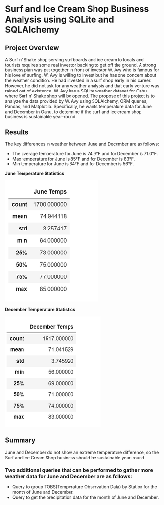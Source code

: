 # Surf and Ice Cream Shop Business Analysis using SQLite and SQLAlchemy

## Project Overview

A Surf n’ Shake shop serving surfboards and ice cream to locals and tourists requires some real investor backing to get off the ground. A strong business plan was put together in front of investor W. Avy who is famous for his love of surfing. W. Avy is willing to invest but he has one concern about the weather condition. He had invested in a surf shop early in his career. However, he did not ask for any weather analysis and that early venture was rained out of existence. W. Avy has a SQLite weather dataset for Oahu where Surf n’ Shake shop will be opened. The propose of this project is to analyze the data provided by W. Avy using SQLAlchemy, ORM queries, Pandas, and Matplotlib. Specifically, he wants temperature data for June and December in Oahu, to determine if the surf and ice cream shop business is sustainable year-round.

## Results

The key differences in weather between June and December are as follows:

-	The average temperature for June is 74.9°F and for December is 71.0°F.
-	Max temperature for June is 85°F and for December is 83°F.
-	Min temperature for June is 64°F and for December is 56°F.

**June Temperature Statistics**

![June Temperature Statistics.png](https://github.com/smj452/Surfs_up/blob/main/Resources/June%20Temperature%20Statistics.png)

**December Temperature Statistics**

![December Temperature Statistics.png](https://github.com/smj452/Surfs_up/blob/main/Resources/December%20Temperature%20Statistics.png)

## Summary

June and December do not show an extreme temperature difference, so the Surf and Ice Cream Shop business should be sustainable year-round.

### Two additional queries that can be performed to gather more weather data for June and December are as follows:

-	Query to group TOBS(Temperature Observation Data) by Station for the month of June and December.
-	Query to get the precipitation data for the month of June and December.

